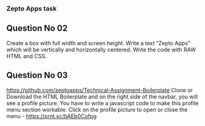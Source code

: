 ### Zepto Apps task

## Question No 02

Create a box with full width and screen height. Write a text “Zepto Apps” which will be vertically and horizontally centered. Write the code with RAW HTML and CSS.

## Question No 03

https://github.com/zeptoapps/Technical-Assignment-Boilerplate
Clone or Download the HTML Boilerplate and on the right side of the navbar, you will see a profile picture. You have to write a javascript code to make this profile menu section workable. Click on the profile picture to open or close the menu - https://prnt.sc/bAEb0Cofpg
